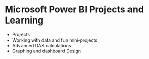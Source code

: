 # Microsoft Power BI Projects and Learning

* Projects
* Working with data and fun mini-projects
* Advanced DAX calculations
* Graphing and dashboard Design
